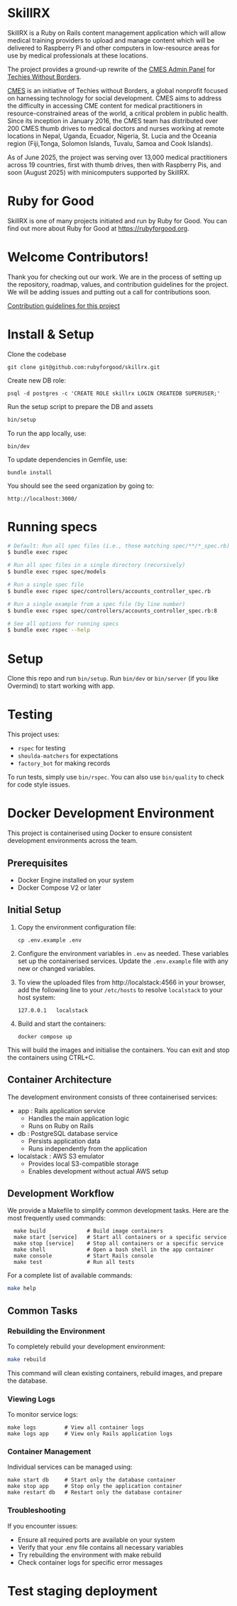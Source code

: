 # SkillRX
SkillRX is a Ruby on Rails content management application which will allow medical training providers to upload and manage content which will be delivered to Raspberry Pi and other computers in low-resource areas for use by medical professionals at these locations.

The project provides a ground-up rewrite of the [CMES Admin Panel](https://github.com/techieswithoutborders/cmes-admin-panel-next) for [Techies Without Borders](https://techieswithoutborders.us/).

[CMES](https://cmesworld.org/) is an initiative of Techies without Borders, a global nonprofit focused on harnessing technology for social development. CMES aims to address the difficulty in accessing CME content for medical practitioners in resource-constrained areas of the world, a critical problem in public health. Since its inception in January 2016, the CMES team has distributed over 200 CMES thumb drives to medical doctors and nurses working at remote locations in Nepal, Uganda, Ecuador, Nigeria, St. Lucia and the Oceania region (Fiji,Tonga, Solomon Islands, Tuvalu, Samoa and Cook Islands).

As of June 2025, the project was serving over 13,000 medical practitioners across 19 countries, first with thumb drives, then with Raspberry Pis, and soon (August 2025) with minicomputers supported by SkillRX.

# Ruby for Good
SkillRX is one of many projects initiated and run by Ruby for Good. You can find out more about Ruby for Good at https://rubyforgood.org.

# Welcome Contributors!
Thank you for checking out our work. We are in the process of setting up the repository, roadmap, values, and contribution guidelines for the project. We will be adding issues and putting out a call for contributions soon.

[Contribution guidelines for this project](CONTRIBUTING.md)


# Install & Setup

Clone the codebase
```
git clone git@github.com:rubyforgood/skillrx.git
```

Create new DB role:
```
psql -d postgres -c 'CREATE ROLE skillrx LOGIN CREATEDB SUPERUSER;'
```

Run the setup script to prepare the DB and assets
```sh
bin/setup
```

To run the app locally, use:
```
bin/dev
```

To update dependencies in Gemfile, use:
```
bundle install
```

You should see the seed organization by going to:
```
http://localhost:3000/
```


# Running specs

```sh
# Default: Run all spec files (i.e., those matching spec/**/*_spec.rb)
$ bundle exec rspec

# Run all spec files in a single directory (recursively)
$ bundle exec rspec spec/models

# Run a single spec file
$ bundle exec rspec spec/controllers/accounts_controller_spec.rb

# Run a single example from a spec file (by line number)
$ bundle exec rspec spec/controllers/accounts_controller_spec.rb:8

# See all options for running specs
$ bundle exec rspec --help
```

# Setup

Clone this repo and run `bin/setup`. Run `bin/dev` or `bin/server` (if you like Overmind) to start working with app.

# Testing

This project uses:
* `rspec` for testing
* `shoulda-matchers` for expectations
* `factory_bot` for making records

To run tests, simply use `bin/rspec`. You can also use `bin/quality` to check for code style issues.

# Docker Development Environment

This project is containerised using Docker to ensure consistent development environments across the team.

## Prerequisites

- Docker Engine installed on your system
- Docker Compose V2 or later

## Initial Setup

1. Copy the environment configuration file:
   ```
   cp .env.example .env
   ```

2. Configure the environment variables in `.env` as needed. These variables set up the containerised services. Update the `.env.example` file with any new or changed variables.

3. To view the uploaded files from http://localstack:4566 in your browser, add the following line to your `/etc/hosts` to resolve `localstack` to your host system:
    ```
    127.0.0.1 	localstack
    ```

4. Build and start the containers:
    ```
    docker compose up
    ```

This will build the images and initialise the containers. You can exit and stop the containers using CTRL+C.

## Container Architecture
The development environment consists of three containerised services:

* app : Rails application service
    * Handles the main application logic
    * Runs on Ruby on Rails
* db : PostgreSQL database service
    * Persists application data
    * Runs independently from the application
* localstack : AWS S3 emulator
     * Provides local S3-compatible storage
     * Enables development without actual AWS setup

## Development Workflow

We provide a Makefile to simplify common development tasks. Here are the most frequently used commands:
```
  make build             # Build image containers
  make start [service]   # Start all containers or a specific service
  make stop [service]    # Stop all containers or a specific service
  make shell             # Open a bash shell in the app container
  make console           # Start Rails console
  make test              # Run all tests
```

For a complete list of available commands:
```bash
make help
```

## Common Tasks
### Rebuilding the Environment
To completely rebuild your development environment:

```bash
make rebuild
```
This command will clean existing containers, rebuild images, and prepare the database.

### Viewing Logs
To monitor service logs:
```
make logs         # View all container logs
make logs app     # View only Rails application logs
```

### Container Management
Individual services can be managed using:
```
make start db     # Start only the database container
make stop app     # Stop only the application container
make restart db   # Restart only the database container
```

### Troubleshooting
If you encounter issues:
- Ensure all required ports are available on your system
- Verify that your .env file contains all necessary variables
- Try rebuilding the environment with make rebuild
- Check container logs for specific error messages
# Test staging deployment
